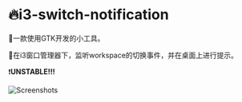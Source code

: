 # 🔥i3-switch-notification

👏一款使用GTK开发的小工具。

🔨在i3窗口管理器下，监听workspace的切换事件，并在桌面上进行提示。

❗**UNSTABLE!!!**

![Screenshots](/home/jiale/project/github/jialeens/i3-switch-notification/Screenshots.gif)